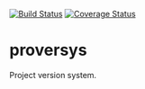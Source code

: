 [![Build Status](https://travis-ci.org/empyrosx/proversys.png?branch=master)](https://travis-ci.org/empyrosx/proversys)
[![Coverage Status](https://coveralls.io/repos/github/empyrosx/proversys/badge.svg?branch=master)](https://coveralls.io/github/empyrosx/proversys?branch=master)

# proversys
Project version system.
